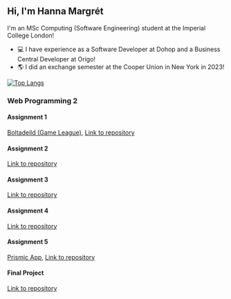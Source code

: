 ## Hi, I'm Hanna Margrét

I'm an MSc Computing (Software Engineering) student at the Imperial College London!

- 💻 I have experience as a Software Developer at Dohop and a Business Central Developer at Origo!
- 🌎 I did an exchange semester at the Cooper Union in New York in 2023!
  
[![Top Langs](https://github-readme-stats.vercel.app/api/top-langs/?username=hannajonsd&theme=github_dark&layout=compact)](https://github.com/anuraghazra/github-readme-stats)

<!--
### Senior Project 1
Web applicaton for finding drink prices at various establishments in Iceland.

[Wine Not?](https://winenot-mday.onrender.com/)



-->

### Web Programming 2
#### Assignment 1
[Boltadeild (Game League)](https://hannajonsd.github.io/WebProgramming2-V1/),
[Link to repository](https://github.com/hannajonsd/webProgramming2-V1)

#### Assignment 2 
[Link to repository](https://github.com/hannajonsd/webProgramming2-V2)

#### Assignment 3
[Link to repository](https://github.com/hannajonsd/WebProgramming2-V3)

#### Assignment 4 
[Link to repository](https://github.com/hannajonsd/Vef2-v4)

#### Assignment 5
[Prismic App](https://my-prismic-app.vercel.app/),
[Link to repository](https://github.com/hannajonsd/my-prismic-app)

#### Final Project
[Link to repository](https://github.com/bjoggi5/Vef2-Hopur-5-Plotukerfi)

<!--
**hannajonsd/hannajonsd** is a ✨ _special_ ✨ repository because its `README.md` (this file) appears on your GitHub profile.

Here are some ideas to get you started:

- 🔭 I’m currently working at Origo Iceland as a Software Solutions Specialist.
- 👯 I’m looking to collaborate on ...
- 🤔 I’m looking for help with ...
- 💬 Ask me about ...
- 😄 Pronouns: she/her
- ⚡ Fun fact: ...
-->
